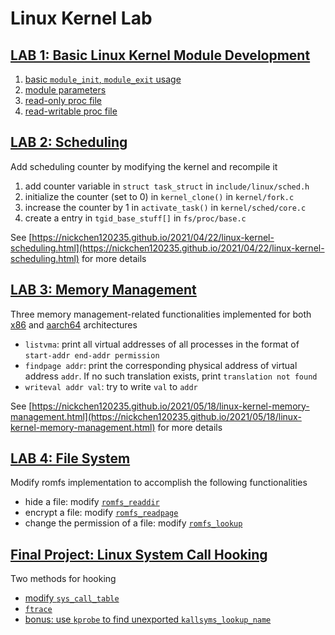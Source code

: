 # Linux Kernel Lab

## [LAB 1: Basic Linux Kernel Module Development](https://github.com/nickchen120235/linux-kernel-lab/tree/master/LAB1-basic)
1. [basic `module_init`, `module_exit` usage](https://github.com/nickchen120235/linux-kernel-lab/tree/master/LAB1-basic)
2. [module parameters](https://github.com/nickchen120235/linux-kernel-lab/blob/master/LAB1-basic/mod_2/mod_2.c)
3. [read-only proc file](https://github.com/nickchen120235/linux-kernel-lab/blob/master/LAB1-basic/mod_3/mod_3.c)
4. [read-writable proc file](https://github.com/nickchen120235/linux-kernel-lab/blob/master/LAB1-basic/mod_4/mod_4.c)

## [LAB 2: Scheduling](https://github.com/nickchen120235/linux-kernel-lab/tree/master/LAB2-scheduling)
Add scheduling counter by modifying the kernel and recompile it
1. add counter variable in `struct task_struct` in `include/linux/sched.h`
2. initialize the counter (set to 0) in `kernel_clone()` in `kernel/fork.c`
3. increase the counter by 1 in `activate_task()` in `kernel/sched/core.c`
4. create a entry in `tgid_base_stuff[]` in `fs/proc/base.c`

See [https://nickchen120235.github.io/2021/04/22/linux-kernel-scheduling.html](https://nickchen120235.github.io/2021/04/22/linux-kernel-scheduling.html) for more details

## [LAB 3: Memory Management](https://github.com/nickchen120235/linux-kernel-lab/tree/master/LAB3-memory-management)
Three memory management-related functionalities implemented for both [x86](https://github.com/nickchen120235/linux-kernel-lab/tree/master/LAB3-memory-management/x86) and [aarch64](https://github.com/nickchen120235/linux-kernel-lab/tree/master/LAB3-memory-management/aarch64) architectures
- `listvma`: print all virtual addresses of all processes in the format of `start-addr end-addr permission`
- `findpage addr`: print the corresponding physical address of virtual address `addr`. If no such translation exists, print `translation not found`
- `writeval addr val`: try to write `val` to `addr`

See [https://nickchen120235.github.io/2021/05/18/linux-kernel-memory-management.html](https://nickchen120235.github.io/2021/05/18/linux-kernel-memory-management.html) for more details

## [LAB 4: File System](https://github.com/nickchen120235/linux-kernel-lab/tree/master/LAB4-file-system)
Modify romfs implementation to accomplish the following functionalities
- hide a file: modify [`romfs_readdir`](https://github.com/nickchen120235/linux-kernel-lab/blob/f27f3850cce84b9534b8943b643c47455545c6eb/LAB4-file-system/src/super.c#L187)
- encrypt a file: modify [`romfs_readpage`](https://github.com/nickchen120235/linux-kernel-lab/blob/f27f3850cce84b9534b8943b643c47455545c6eb/LAB4-file-system/src/super.c#L116)
- change the permission of a file: modify [`romfs_lookup`](https://github.com/nickchen120235/linux-kernel-lab/blob/f27f3850cce84b9534b8943b643c47455545c6eb/LAB4-file-system/src/super.c#L263)

## [Final Project: Linux System Call Hooking](https://github.com/nickchen120235/linux-kernel-lab/tree/master/FINAL-system-call-hooking)
Two methods for hooking
- [modify `sys_call_table`](https://github.com/nickchen120235/linux-kernel-lab/blob/master/FINAL-system-call-hooking/src/myhook_syscall_table.c)
- [`ftrace`](https://github.com/nickchen120235/linux-kernel-lab/blob/master/FINAL-system-call-hooking/src/myhook_ftrace.c)
- [bonus: use `kprobe` to find unexported `kallsyms_lookup_name`](https://github.com/nickchen120235/linux-kernel-lab/blob/f27f3850cce84b9534b8943b643c47455545c6eb/FINAL-system-call-hooking/src/myhook_ftrace.c#L38)
